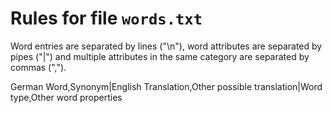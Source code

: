 # Rules for file `words.txt`

Word entries are separated by lines ("\n"), word attributes are separated by pipes ("|") and multiple attributes in the same category are separated by commas (",").

German Word,Synonym|English Translation,Other possible translation|Word type,Other word properties
